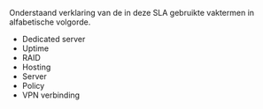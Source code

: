 Onderstaand verklaring van de in deze SLA gebruikte vaktermen in alfabetische volgorde.

- Dedicated server
- Uptime
- RAID
- Hosting
- Server
- Policy
- VPN verbinding